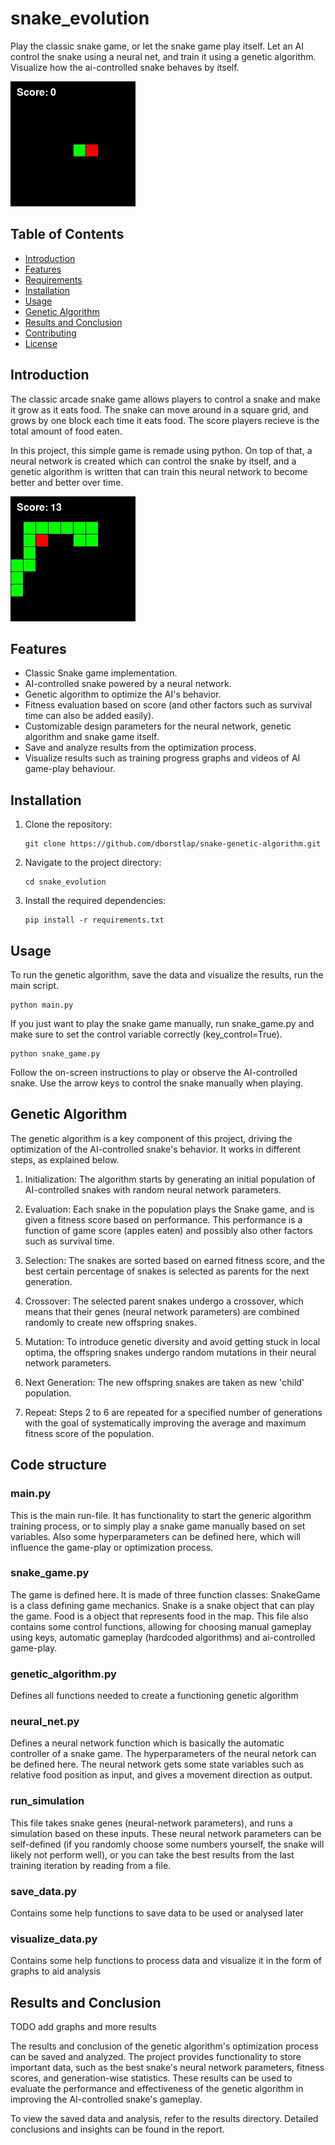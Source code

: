 # snake_evolution
Play the classic snake game, or let the snake game play itself. Let an AI control the snake using a neural net, and train it using a genetic algorithm. Visualize how the ai-controlled snake behaves by itself.


![Snake Game Demo](video/25_10x10.gif)

## Table of Contents

- [Introduction](#introduction)
- [Features](#features)
- [Requirements](#requirements)
- [Installation](#installation)
- [Usage](#usage)
- [Genetic Algorithm](#genetic-algorithm)
- [Results and Conclusion](#results-and-conclusion)
- [Contributing](#contributing)
- [License](#license)


## Introduction


The classic arcade snake game allows players to control a snake and make it grow as it eats food. The snake can move around in a square grid, and grows by one block each time it eats food. The score players recieve is the total amount of food eaten.

In this project, this simple game is remade using python. On top of that, a neural network is created which can control the snake by itself, and a genetic algorithm is written that can train this neural network to become better and better over time.


![Snake Game Screenshot](figures/snake_game.jpg)

## Features

- Classic Snake game implementation.
- AI-controlled snake powered by a neural network.
- Genetic algorithm to optimize the AI's behavior.
- Fitness evaluation based on score (and other factors such as survival time can also be added easily).
- Customizable design parameters for the neural network, genetic algorithm and snake game itself.
- Save and analyze results from the optimization process. 
- Visualize results such as training progress graphs and videos of AI game-play behaviour.


## Installation

1. Clone the repository:
   ```shell
   git clone https://github.com/dborstlap/snake-genetic-algorithm.git
   ```

2. Navigate to the project directory:
   ```shell
   cd snake_evolution
   ```

3. Install the required dependencies:
   ```shell
   pip install -r requirements.txt
   ```


## Usage

To run the genetic algorithm, save the data and visualize the results, run the main script.
   ```shell
   python main.py
   ```

If you just want to play the snake game manually, run snake_game.py and make sure to set the control variable correctly (key_control=True).
   ```shell
   python snake_game.py
   ```

Follow the on-screen instructions to play or observe the AI-controlled snake. Use the arrow keys to control the snake manually when playing.



## Genetic Algorithm

The genetic algorithm is a key component of this project, driving the optimization of the AI-controlled snake's behavior. It works in different steps, as explained below.

1. Initialization: The algorithm starts by generating an initial population of AI-controlled snakes with random neural network parameters.

2. Evaluation: Each snake in the population plays the Snake game, and is given a fitness score based on performance. This performance is a function of game score (apples eaten) and possibly also other factors such as survival time.

3. Selection: The snakes are sorted based on earned fitness score, and the best certain percentage of snakes is selected as parents for the next generation.

4. Crossover: The selected parent snakes undergo a crossover, which means that their genes (neural network parameters) are combined randomly to create new offspring snakes.

5. Mutation: To introduce genetic diversity and avoid getting stuck in local optima, the offspring snakes undergo random mutations in their neural network parameters.

6. Next Generation: The new offspring snakes are taken as new 'child' population.

7. Repeat: Steps 2 to 6 are repeated for a specified number of generations with the goal of systematically improving the average and maximum fitness score of the population.



## Code structure

### main.py
This is the main run-file. It has functionality to start the generic algorithm training process, or to simply play a snake game manually based on set variables. Also some hyperparameters can be defined here, which will influence the game-play or optimization process.

### snake_game.py
The game is defined here. It is made of three function classes:
SnakeGame is a class defining game mechanics.
Snake is a snake object that can play the game.
Food is a object that represents food in the map.
This file also contains some control functions, allowing for choosing manual gameplay using keys, automatic gameplay (hardcoded algorithms) and ai-controlled game-play.

### genetic_algorithm.py
Defines all functions needed to create a functioning genetic algorithm

### neural_net.py
Defines a neural network function which is basically the automatic controller of a snake game. The hyperparameters of the neural netork can be defined here. The neural network gets some state variables such as relative food position as input, and gives a movement direction as output.

### run_simulation
This file takes snake genes (neural-network parameters), and runs a simulation based on these inputs. These neural network parameters can be self-defined (if you randomly choose some numbers yourself, the snake will likely not perform well), or you can take the best results from the last training iteration by reading from a file.

### save_data.py
Contains some help functions to save data to be used or analysed later

### visualize_data.py
Contains some help functions to process data and visualize it in the form of graphs to aid analysis



## Results and Conclusion
TODO add graphs and more results

The results and conclusion of the genetic algorithm's optimization process can be saved and analyzed. The project provides functionality to store important data, such as the best snake's neural network parameters, fitness scores, and generation-wise statistics. These results can be used to evaluate the performance and effectiveness of the genetic algorithm in improving the AI-controlled snake's gameplay.

To view the saved data and analysis, refer to the results directory. Detailed conclusions and insights can be found in the report.
















